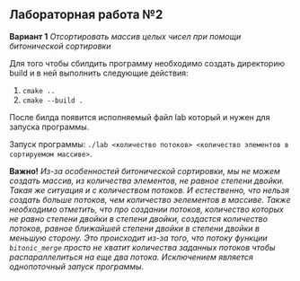 ## Лабораторная работа №2

**Вариант 1** *Отсортировать массив целых чисел при помощи битонической сортировки*

Для того чтобы сбилдить программу необходимо создать директорию build и в ней выполнить следующие действия:
1. ```cmake ..```
2. ```cmake --build .```

После билда появится исполняемый файл lab который и нужен для запуска программы.

Запуск программы: `./lab <количество потоков> <количество элементов в сортируемом массиве>`.

**Важно!** *Из-за особенностей битонической сортировки, мы не можем создать массив, из количества элементов, не равное степени двойки. Такая же ситуация и с количеством потоков. И естественно, что нельзя создать больше потоков, чем количество эелементов в массиве. Также необходимо отметить, что про создании потоков, количество которых не равно степени двойки в  степени двойки, создастся количество потоков, равное ближайшей степени двойки в степени двойки в меньшую сторону. Это происходит из-за того, что потоку функции `bitonic_merge` просто не хватит количества заданных потоков чтобы распараллелиться на еще два потока. Исключением является однопоточный запуск программы.*